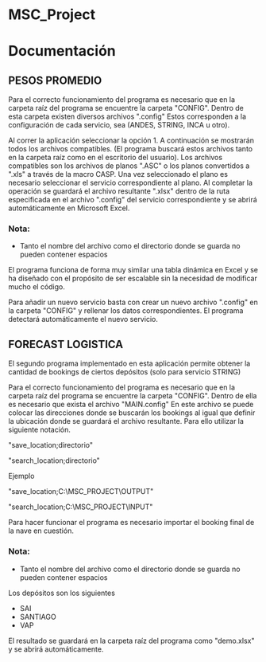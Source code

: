 # MSC_Project

# Documentación

## PESOS PROMEDIO

Para el correcto funcionamiento del programa es necesario que en la carpeta raíz del programa se encuentre la carpeta "CONFIG".
Dentro de esta carpeta existen diversos archivos ".config" Estos corresponden a la configuración de cada servicio, sea (ANDES, STRING, INCA u otro).


Al correr la aplicación seleccionar la opción 1. A continuación se mostrarán todos los archivos compatibles. (El programa buscará estos archivos tanto en la carpeta raíz como en el escritorio del usuario). Los archivos compatibles son los archivos de planos ".ASC" o los planos convertidos a ".xls" a través de la macro CASP. Una vez seleccionado el plano es necesario seleccionar el servicio correspondiente al plano. Al completar la operación se guardará el archivo resultante ".xlsx" dentro de la ruta especificada en el archivo ".config" del servicio correspondiente y se abrirá automáticamente en Microsoft Excel.


### Nota:
- Tanto el nombre del archivo como el directorio donde se guarda no pueden contener espacios




El programa funciona de forma muy similar una tabla dinámica en Excel y se ha diseñado con el propósito de ser escalable sin la necesidad de modificar mucho el código.


Para añadir un nuevo servicio basta con crear un nuevo archivo ".config" en la carpeta "CONFIG" y rellenar los datos correspondientes. El programa detectará automáticamente el nuevo servicio.

## FORECAST LOGISTICA

El segundo programa implementado en esta aplicación permite obtener la cantidad de bookings de ciertos depósitos (solo para servicio STRING)

Para el correcto funcionamiento del programa es necesario que en la carpeta raíz del programa se encuentre la carpeta "CONFIG". Dentro de ella es necesario que exista el archivo "MAIN.config" En este archivo se puede colocar las direcciones donde se buscarán los bookings al igual que definir la ubicación donde se guardará el archivo resultante. Para ello utilizar la siguiente notación.


"save_location;directorio"

"search_location;directorio"


Ejemplo


"save_location;C:\MSC_PROJECT\OUTPUT"

"search_location;C:\MSC_PROJECT\INPUT"


Para hacer funcionar el programa es necesario importar el booking final de la nave en cuestión.

### Nota:
- Tanto el nombre del archivo como el directorio donde se guarda no pueden contener espacios




Los depósitos son los siguientes

- SAI
- SANTIAGO
- VAP

El resultado se guardará en la carpeta raíz del programa como "demo.xlsx" y se abrirá automáticamente.

